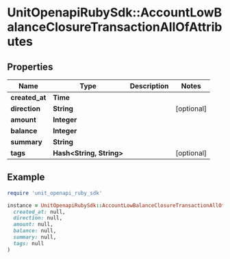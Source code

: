 # UnitOpenapiRubySdk::AccountLowBalanceClosureTransactionAllOfAttributes

## Properties

| Name | Type | Description | Notes |
| ---- | ---- | ----------- | ----- |
| **created_at** | **Time** |  |  |
| **direction** | **String** |  | [optional] |
| **amount** | **Integer** |  |  |
| **balance** | **Integer** |  |  |
| **summary** | **String** |  |  |
| **tags** | **Hash&lt;String, String&gt;** |  | [optional] |

## Example

```ruby
require 'unit_openapi_ruby_sdk'

instance = UnitOpenapiRubySdk::AccountLowBalanceClosureTransactionAllOfAttributes.new(
  created_at: null,
  direction: null,
  amount: null,
  balance: null,
  summary: null,
  tags: null
)
```

